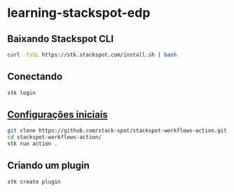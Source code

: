 # learning-stackspot-edp

## Baixando Stackspot CLI


```sh
curl -fsSL https://stk.stackspot.com/install.sh | bash
```

## Conectando

```sh
stk login
```

## [Configurações iniciais](https://docs.stackspot.com/home/account/personal/set-up)


```sh
git clone https://github.com/stack-spot/stackspot-workflows-action.git
cd stackspot-workflows-action/
stk run action .
```

## Criando um plugin

```sh
stk create plugin
```